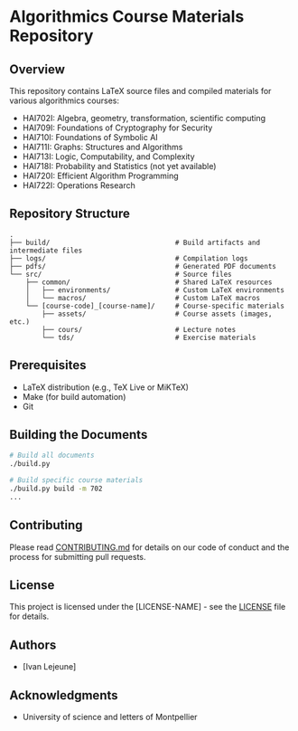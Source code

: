 # Algorithmics Course Materials Repository

## Overview
This repository contains LaTeX source files and compiled materials for various algorithmics courses:
- HAI702I: Algebra, geometry, transformation, scientific computing
- HAI709I: Foundations of Cryptography for Security
- HAI710I: Foundations of Symbolic AI
- HAI711I: Graphs: Structures and Algorithms
- HAI713I: Logic, Computability, and Complexity
- HAI718I: Probability and Statistics (not yet available)
- HAI720I: Efficient Algorithm Programming
- HAI722I: Operations Research

## Repository Structure
```
.
├── build/                               # Build artifacts and intermediate files
├── logs/                                # Compilation logs
├── pdfs/                                # Generated PDF documents
└── src/                                 # Source files
    ├── common/                          # Shared LaTeX resources
    │   ├── environments/                # Custom LaTeX environments
    │   └── macros/                      # Custom LaTeX macros
    └── [course-code]_[course-name]/     # Course-specific materials
        ├── assets/                      # Course assets (images, etc.)
        ├── cours/                       # Lecture notes
        └── tds/                         # Exercise materials
```

## Prerequisites
- LaTeX distribution (e.g., TeX Live or MiKTeX)
- Make (for build automation)
- Git

## Building the Documents
```bash
# Build all documents
./build.py

# Build specific course materials
./build.py build -m 702
...
```

## Contributing
Please read [CONTRIBUTING.md](CONTRIBUTING.md) for details on our code of conduct and the process for submitting pull requests.

## License
This project is licensed under the [LICENSE-NAME] - see the [LICENSE](LICENSE) file for details.

## Authors
- [Ivan Lejeune]

## Acknowledgments
- University of science and letters of Montpellier